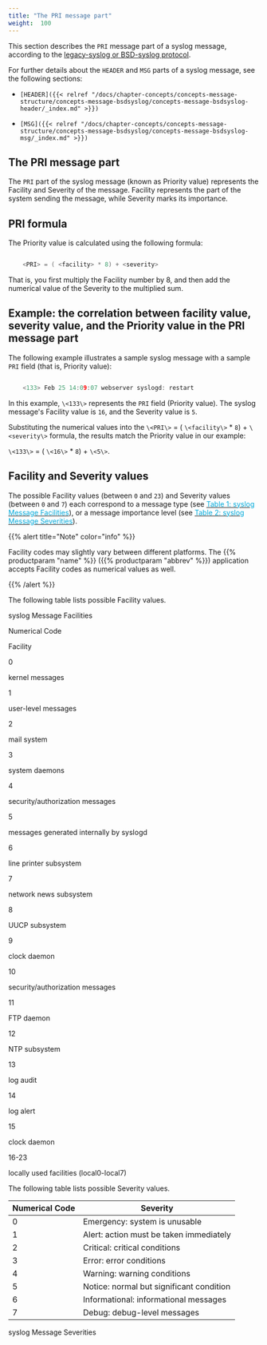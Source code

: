 ```yaml
---
title: "The PRI message part"
weight:  100
---
```

<!-- DISCLAIMER: This file is based on the syslog-ng Open Source Edition documentation https://github.com/balabit/syslog-ng-ose-guides/commit/2f4a52ee61d1ea9ad27cb4f3168b95408fddfdf2 and is used under the terms of The syslog-ng Open Source Edition Documentation License. The file has been modified by Axoflow. -->

This section describes the `PRI` message part of a syslog message, according to the [legacy-syslog or BSD-syslog protocol](https://tools.ietf.org/search/rfc3164).

For further details about the `HEADER` and `MSG` parts of a syslog message, see the following sections:

  - `[HEADER]({{< relref "/docs/chapter-concepts/concepts-message-structure/concepts-message-bsdsyslog/concepts-message-bsdsyslog-header/_index.md" >}})`

  - `[MSG]({{< relref "/docs/chapter-concepts/concepts-message-structure/concepts-message-bsdsyslog/concepts-message-bsdsyslog-msg/_index.md" >}})`


## The PRI message part

The `PRI` part of the syslog message (known as Priority value) represents the Facility and Severity of the message. Facility represents the part of the system sending the message, while Severity marks its importance.



## PRI formula

The Priority value is calculated using the following formula:

```c

    <PRI> = ( <facility> * 8) + <severity> 

```

That is, you first multiply the Facility number by 8, and then add the numerical value of the Severity to the multiplied sum.



## Example: the correlation between facility value, severity value, and the Priority value in the PRI message part

The following example illustrates a sample syslog message with a sample `PRI` field (that is, Priority value):

```c

    <133> Feb 25 14:09:07 webserver syslogd: restart

```

In this example, `\<133\>` represents the `PRI` field (Priority value). The syslog message's Facility value is `16`, and the Severity value is `5`.

Substituting the numerical values into the `\<PRI\>` = ( `\<facility\>` \* `8`) + `\<severity\>` formula, the results match the Priority value in our example:

`\<133\>` = ( `\<16\>` \* `8`) + `\<5\>`.


## Facility and Severity values

The possible Facility values (between `0` and `23`) and Severity values (between `0` and `7`) each correspond to a message type (see [<span class="mcFormatColor" style="color: #04aada;">Table 1: syslog Message Facilities</span>](#facility-codes)), or a message importance level (see [<span class="mcFormatColor" style="color: #04aada;">Table 2: syslog Message Severities</span>](#severity-codes)).

{{% alert title="Note" color="info" %}}

Facility codes may slightly vary between different platforms. The {{% productparam "name" %}} ({{% productparam "abbrev" %}}) application accepts Facility codes as numerical values as well.

{{% /alert %}}<span id="facility-codes"></span>

The following table lists possible Facility values.

syslog Message Facilities

Numerical Code

Facility

0

kernel messages

1

user-level messages

2

mail system

3

system daemons

4

security/authorization messages

5

messages generated internally by syslogd

6

line printer subsystem

7

network news subsystem

8

UUCP subsystem

9

clock daemon

10

security/authorization messages

11

FTP daemon

12

NTP subsystem

13

log audit

14

log alert

15

clock daemon

16-23

locally used facilities (local0-local7)

<span id="severity-codes"></span>

The following table lists possible Severity values.

| Numerical Code | Severity                                 |
| -------------- | ---------------------------------------- |
| 0              | Emergency: system is unusable            |
| 1              | Alert: action must be taken immediately  |
| 2              | Critical: critical conditions            |
| 3              | Error: error conditions                  |
| 4              | Warning: warning conditions              |
| 5              | Notice: normal but significant condition |
| 6              | Informational: informational messages    |
| 7              | Debug: debug-level messages              |

syslog Message Severities
